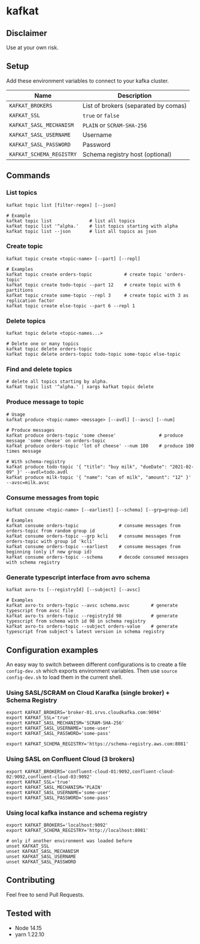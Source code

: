 # kafkat

## Disclaimer

Use at your own risk.

## Setup

Add these environment variables to connect to your kafka cluster.

Name | Description
--- | ---
`KAFKAT_BROKERS` | List of brokers (separated by comas)
`KAFKAT_SSL` | `true` or `false`
`KAFKAT_SASL_MECHANISM` | `PLAIN` or `SCRAM-SHA-256`
`KAFKAT_SASL_USERNAME` | Username
`KAFKAT_SASL_PASSWORD` | Password
`KAFKAT_SCHEMA_REGISTRY` | Schema registry host (optional)


## Commands

### List topics
```
kafkat topic list [filter-regex] [--json]

# Example
kafkat topic list              # list all topics
kafkat topic list '^alpha.'    # list topics starting with alpha
kafkat topic list --json       # list all topics as json
```

### Create topic
```
kafkat topic create <topic-name> [--part] [--repl]

# Examples
kafkat topic create orders-topic            # create topic 'orders-topic'
kafkat topic create todo-topic --part 12    # create topic with 6 partitions
kafkat topic create some-topic --repl 3     # create topic with 3 as replication factor
kafkat topic create else-topic --part 6 --repl 1
```

### Delete topics
```
kafkat topic delete <topic-names...>

# Delete one or many topics
kafkat topic delete orders-topic
kafkat topic delete orders-topic todo-topic some-topic else-topic
```

### Find and delete topics
```
# delete all topics starting by alpha.
kafkat topic list '^alpha.' | xargs kafkat topic delete
```

### Produce message to topic
```
# Usage
kafkat produce <topic-name> <message> [--avdl] [--avsc] [--num]

# Produce messages
kafkat produce orders-topic 'some cheese'                # produce message 'some cheese' on orders-topic
kafkat produce orders-topic 'lot of cheese' --num 100    # produce 100 times message

# With schema-registry
kafkat produce todo-topic '{ "title": "buy milk", "dueDate": "2021-02-09" }' --avdl=todo.avdl
kafkat produce milk-topic '{ "name": "can of milk", "amount": "12" }' --avsc=milk.avsc
```

### Consume messages from topic
```
kafkat consume <topic-name> [--earliest] [--schema] [--grp=group-id]

# Examples
kafkat consume orders-topic               # consume messages from orders-topic from random group id
kafkat consume orders-topic --grp kcli    # consume messages from orders-topic with group id 'kcli'
kafkat consume orders-topic --earliest    # consume messages from beginning (only if new group id)
kafkat consume orders-topic --schema      # decode consumed messages with schema registry
```

### Generate typescript interface from avro schema
```
kafkat avro-ts [--registryId] [--subject] [--avsc]

# Examples
kafkat avro-ts orders-topic --avsc schema.avsc        # generate typescript from avsc file
kafkat avro-ts orders-topic --registryId 98           # generate typescript from schema with id 98 in schema registry
kafkat avro-ts orders-topic --subject orders-value    # generate typescript from subject's latest version in schema registry

```

## Configuration examples

An easy way to switch between different configurations is to create a file `config-dev.sh` which exports environment variables. Then use `source config-dev.sh` to load them in the current shell.

### Using SASL/SCRAM on Cloud Karafka (single broker) + Schema Registry
```
export KAFKAT_BROKERS='broker-01.srvs.cloudkafka.com:9094'
export KAFKAT_SSL='true'
export KAFKAT_SASL_MECHANISM='SCRAM-SHA-256'
export KAFKAT_SASL_USERNAME='some-user'
export KAFKAT_SASL_PASSWORD='some-pass'

export KAFKAT_SCHEMA_REGISTRY='https://schema-registry.aws.com:8081'
```

### Using SASL on Confluent Cloud (3 brokers)
```
export KAFKAT_BROKERS='confluent-cloud-01:9092,confluent-cloud-02:9092,confluent-cloud-03:9092'
export KAFKAT_SSL='true'
export KAFKAT_SASL_MECHANISM='PLAIN'
export KAFKAT_SASL_USERNAME='some-user'
export KAFKAT_SASL_PASSWORD='some-pass'
```

### Using local kafka instance and schema registry
```
export KAFKAT_BROKERS='localhost:9092'
export KAFKAT_SCHEMA_REGISTRY='http://localhost:8081'

# only if another environment was loaded before
unset KAFKAT_SSL
unset KAFKAT_SASL_MECHANISM
unset KAFKAT_SASL_USERNAME
unset KAFKAT_SASL_PASSWORD
```

## Contributing

Feel free to send Pull Requests.

## Tested with

- Node 14.15
- yarn 1.22.10
